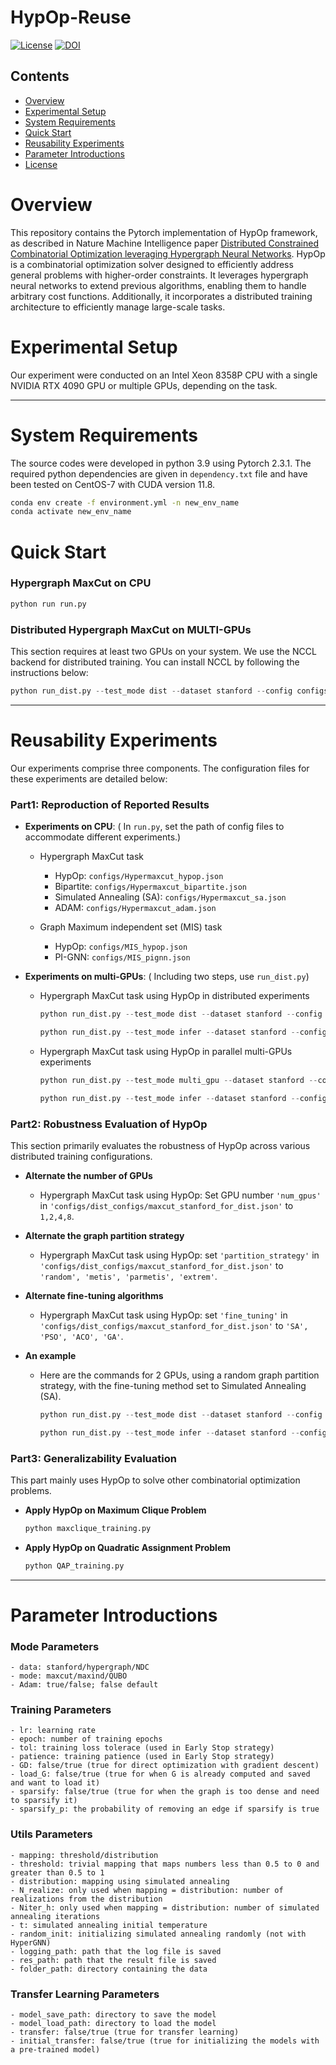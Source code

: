# HypOp-Reuse
[![License](https://img.shields.io/badge/License-MIT-blue.svg)](https://opensource.org/license/mit)
[![DOI](https://zenodo.org/badge/DOI/10.5281/zenodo.17168913.svg)](https://doi.org/10.5281/zenodo.17168913)

## Contents
- [Overview](#overview)
- [Experimental Setup](#experimental-setup)
- [System Requirements](#system-requirements)
- [Quick Start](#quick-start)
- [Reusability Experiments](#reusability-experiments)
- [Parameter Introductions](#parameter-introductions)
- [License](./LICENSE)


# Overview
This repository contains the Pytorch implementation of HypOp framework, as described in Nature Machine Intelligence paper [Distributed Constrained Combinatorial Optimization leveraging Hypergraph Neural Networks](https://www.nature.com/articles/s42256-024-00833-7). HypOp is a combinatorial optimization solver designed to efficiently address general problems with higher-order constraints. It leverages hypergraph neural networks to extend previous algorithms, enabling them to handle arbitrary cost functions. Additionally, it incorporates a distributed training architecture to efficiently manage large-scale tasks.

# Experimental Setup
Our experiment were conducted on an Intel Xeon 8358P CPU with a single NVIDIA RTX 4090 GPU or multiple GPUs, depending on the task.

---
# System Requirements
The source codes were developed in python 3.9 using Pytorch 2.3.1. The required python dependencies are given in `dependency.txt` file and have been tested on CentOS-7 with CUDA version 11.8.
```bash
conda env create -f environment.yml -n new_env_name
conda activate new_env_name
```

# Quick Start
### Hypergraph MaxCut on CPU

```bash
python run run.py
```
### Distributed Hypergraph MaxCut on MULTI-GPUs
This section requires at least two GPUs on your system. We use the NCCL backend for distributed training. You can install NCCL by following the instructions below:

```python
python run_dist.py --test_mode dist --dataset stanford --config configs/dist_configs/maxcut_stanford_for_dist_2U.json
```



---
# Reusability Experiments
Our experiments comprise three components. The configuration files for these experiments are detailed below:
### Part1: Reproduction of Reported Results
- **Experiments on CPU**: ( In `run.py`, set the path of config files to accommodate different experiments.)
    - Hypergraph MaxCut task
      - HypOp: `configs/Hypermaxcut_hypop.json`
      - Bipartite: `configs/Hypermaxcut_bipartite.json`
      - Simulated Annealing (SA): `configs/Hypermaxcut_sa.json`
      - ADAM: `configs/Hypermaxcut_adam.json`
      
    - Graph Maximum independent set (MIS) task
      - HypOp: `configs/MIS_hypop.json`
      - PI-GNN: `configs/MIS_pignn.json`
      

- **Experiments on multi-GPUs**: ( Including two steps, use `run_dist.py`)
    - Hypergraph MaxCut task using HypOp in distributed experiments
        ```python
        python run_dist.py --test_mode dist --dataset stanford --config configs/dist_configs/maxcut_stanford_for_dist.json
        
        python run_dist.py --test_mode infer --dataset stanford --config configs/infer_configs/maxcut_stanford_for_dist.json
        ```
    - Hypergraph MaxCut task using HypOp in parallel multi-GPUs experiments
        ```python
        python run_dist.py --test_mode multi_gpu --dataset stanford --config configs/dist_configs/maxcut_stanford_for_paral.json
        
        python run_dist.py --test_mode infer --dataset stanford --config configs/infer_configs/maxcut_stanford_for_paral.json
        ```
  
### Part2: Robustness Evaluation of HypOp
This section primarily evaluates the robustness of HypOp across various distributed training configurations.
- **Alternate the number of GPUs**
    - Hypergraph MaxCut task using HypOp: Set GPU number `'num_gpus'` in `'configs/dist_configs/maxcut_stanford_for_dist.json'` to `1,2,4,8`.

- **Alternate the graph partition strategy**
    - Hypergraph MaxCut task using HypOp: set `'partition_strategy'` in `'configs/dist_configs/maxcut_stanford_for_dist.json'` to `'random', 'metis', 'parmetis', 'extrem'`.

- **Alternate fine-tuning algorithms**
    - Hypergraph MaxCut task using HypOp: set `'fine_tuning'` in `'configs/dist_configs/maxcut_stanford_for_dist.json'` to `'SA', 'PSO', 'ACO', 'GA'`.
    
- **An example**

    - Here are the commands for 2 GPUs, using a random graph partition strategy, with the fine-tuning method set to Simulated Annealing (SA).

        ```python
        python run_dist.py --test_mode dist --dataset stanford --config configs/dist_configs/maxcut_stanford_for_dist_2U.json

        python run_dist.py --test_mode infer --dataset stanford --config configs/infer_configs/maxcut_stanford_for_dist_2U.json
        ```
### Part3: Generalizability Evaluation
This part mainly uses HypOp to solve other combinatorial optimization problems.
- **Apply HypOp on Maximum Clique Problem**

    ```bash
    python maxclique_training.py
    ```
- **Apply HypOp on Quadratic Assignment Problem**
    ```bash
    python QAP_training.py
    ```
  
---
# Parameter Introductions
### Mode Parameters
    - data: stanford/hypergraph/NDC
    - mode: maxcut/maxind/QUBO
    - Adam: true/false; false default
### Training Parameters
    - lr: learning rate
    - epoch: number of training epochs
    - tol: training loss tolerace (used in Early Stop strategy)
    - patience: training patience (used in Early Stop strategy)
    - GD: false/true (true for direct optimization with gradient descent) 
    - load_G: false/true (true for when G is already computed and saved and want to load it)
    - sparsify: false/true (true for when the graph is too dense and need to sparsify it)
    - sparsify_p: the probability of removing an edge if sparsify is true
### Utils Parameters    
    - mapping: threshold/distribution
    - threshold: trivial mapping that maps numbers less than 0.5 to 0 and greater than 0.5 to 1
    - distribution: mapping using simulated annealing
    - N_realize: only used when mapping = distribution: number of realizations from the distribution
    - Niter_h: only used when mapping = distribution: number of simulated annealing iterations
    - t: simulated annealing initial temperature
    - random_init: initializing simulated annealing randomly (not with HyperGNN)
    - logging_path: path that the log file is saved
    - res_path: path that the result file is saved
    - folder_path: directory containing the data
### Transfer Learning Parameters
    - model_save_path: directory to save the model
    - model_load_path: directory to load the model
	- transfer: false/true (true for transfer learning)
	- initial_transfer: false/true (true for initializing the models with a pre-trained model)
